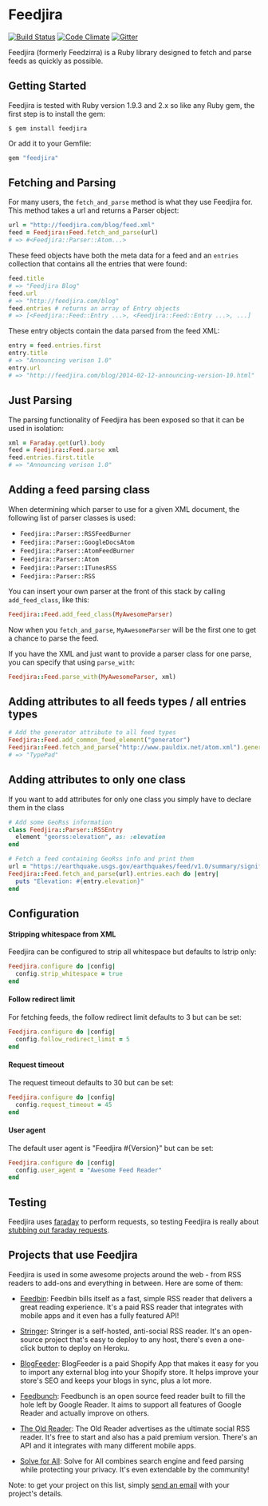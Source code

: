 # Feedjira

[![Build Status][travis-badge]][travis] [![Code Climate][code-climate-badge]][code-climate] [![Gitter][gitter-badge]][gitter]

[travis-badge]: https://travis-ci.org/feedjira/feedjira.svg?branch=master
[travis]: http://travis-ci.org/feedjira/feedjira
[code-climate-badge]: https://codeclimate.com/github/feedjira/feedjira/badges/gpa.svg
[code-climate]: https://codeclimate.com/github/feedjira/feedjira
[gitter-badge]: https://badges.gitter.im/feedjira/feedjira.svg
[gitter]: https://gitter.im/feedjira/feedjira?utm_source=badge&utm_medium=badge&utm_campaign=pr-badge

Feedjira (formerly Feedzirra) is a Ruby library designed to fetch and parse
feeds as quickly as possible.

## Getting Started

Feedjira is tested with Ruby version 1.9.3 and 2.x so like any Ruby gem, the
first step is to install the gem:

```
$ gem install feedjira
```

Or add it to your Gemfile:

```ruby
gem "feedjira"
```

## Fetching and Parsing

For many users, the `fetch_and_parse` method is what they use Feedjira for. This
method takes a url and returns a Parser object:

```ruby
url = "http://feedjira.com/blog/feed.xml"
feed = Feedjira::Feed.fetch_and_parse(url)
# => #<Feedjira::Parser::Atom...>
```

These feed objects have both the meta data for a feed and an `entries`
collection that contains all the entries that were found:

```ruby
feed.title
# => "Feedjira Blog"
feed.url
# => "http://feedjira.com/blog"
feed.entries # returns an array of Entry objects
# => [<Feedjira::Feed::Entry ...>, <Feedjira::Feed::Entry ...>, ...]
```

These entry objects contain the data parsed from the feed XML:

```ruby
entry = feed.entries.first
entry.title
# => "Announcing verison 1.0"
entry.url
# => "http://feedjira.com/blog/2014-02-12-announcing-version-10.html"
```

## Just Parsing

The parsing functionality of Feedjira has been exposed so that it can be used in
isolation:

```ruby
xml = Faraday.get(url).body
feed = Feedjira::Feed.parse xml
feed.entries.first.title
# => "Announcing verison 1.0"
```

## Adding a feed parsing class

When determining which parser to use for a given XML document, the following
list of parser classes is used:

* `Feedjira::Parser::RSSFeedBurner`
* `Feedjira::Parser::GoogleDocsAtom`
* `Feedjira::Parser::AtomFeedBurner`
* `Feedjira::Parser::Atom`
* `Feedjira::Parser::ITunesRSS`
* `Feedjira::Parser::RSS`

You can insert your own parser at the front of this stack by calling
`add_feed_class`, like this:

```ruby
Feedjira::Feed.add_feed_class(MyAwesomeParser)
```

Now when you `fetch_and_parse`, `MyAwesomeParser` will be the first one to get a
chance to parse the feed.

If you have the XML and just want to provide a parser class for one parse, you
can specify that using `parse_with`:

```ruby
Feedjira::Feed.parse_with(MyAwesomeParser, xml)
```

## Adding attributes to all feeds types / all entries types

```ruby
# Add the generator attribute to all feed types
Feedjira::Feed.add_common_feed_element("generator")
Feedjira::Feed.fetch_and_parse("http://www.pauldix.net/atom.xml").generator
# => "TypePad"
```

## Adding attributes to only one class

If you want to add attributes for only one class you simply have to declare them
in the class

```ruby
# Add some GeoRss information
class Feedjira::Parser::RSSEntry
  element "georss:elevation", as: :elevation
end

# Fetch a feed containing GeoRss info and print them
url = "https://earthquake.usgs.gov/earthquakes/feed/v1.0/summary/significant_week.atom"
Feedjira::Feed.fetch_and_parse(url).entries.each do |entry|
  puts "Elevation: #{entry.elevation}"
end
```

## Configuration

#### Stripping whitespace from XML

Feedjira can be configured to strip all whitespace but defaults to lstrip only:

```ruby
Feedjira.configure do |config|
  config.strip_whitespace = true
end
```

#### Follow redirect limit

For fetching feeds, the follow redirect limit defaults to 3 but can be set:

```ruby
Feedjira.configure do |config|
  config.follow_redirect_limit = 5
end
```

#### Request timeout

The request timeout defaults to 30 but can be set:

```ruby
Feedjira.configure do |config|
  config.request_timeout = 45
end
```

#### User agent

The default user agent is "Feedjira #{Version}" but can be set:

```ruby
Feedjira.configure do |config|
  config.user_agent = "Awesome Feed Reader"
end
```

## Testing

Feedjira uses [faraday][] to perform requests, so testing Feedjira is really
about [stubbing out faraday requests][stub].

[faraday]: https://github.com/lostisland/faraday
[stub]: https://github.com/lostisland/faraday#using-faraday-for-testing

## Projects that use Feedjira

Feedjira is used in some awesome projects around the web - from RSS readers to
add-ons and everything in between. Here are some of them:

* [Feedbin][]: Feedbin bills itself as a fast, simple RSS reader that delivers a
  great reading experience. It's a paid RSS reader that integrates with mobile
  apps and it even has a fully featured API!

* [Stringer][]: Stringer is a self-hosted, anti-social RSS reader. It's an
  open-source project that's easy to deploy to any host, there's even a
  one-click button to deploy on Heroku.

* [BlogFeeder][]: BlogFeeder is a paid Shopify App that makes it easy for you to
  import any external blog into your Shopify store. It helps improve your
  store's SEO and keeps your blogs in sync, plus a lot more.

* [Feedbunch][]: Feedbunch is an open source feed reader built to fill the hole
  left by Google Reader. It aims to support all features of Google Reader and
  actually improve on others.

* [The Old Reader][old]: The Old Reader advertises as the ultimate social RSS
  reader. It's free to start and also has a paid premium version. There's an API
  and it integrates with many different mobile apps.

* [Solve for All][solve]: Solve for All combines search engine and feed parsing
  while protecting your privacy. It's even extendable by the community!

[Feedbin]: https://feedbin.com/
[Stringer]: https://github.com/swanson/stringer
[BlogFeeder]: https://apps.shopify.com/blogfeeder
[Feedbunch]: https://github.com/amatriain/feedbunch
[old]: http://theoldreader.com/
[solve]: https://solveforall.com/

Note: to get your project on this list, simply [send an email](mailto:feedjira@gmail.com)
with your project's details.
